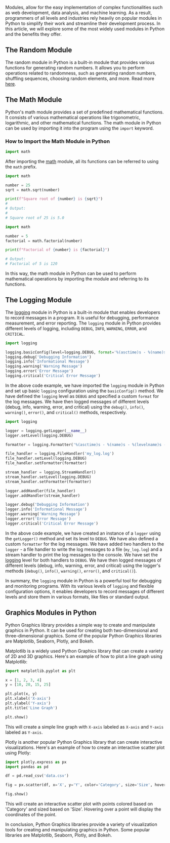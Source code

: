 Modules, allow for the easy implementation of complex functionalities such as web development, data analysis, and machine learning. As a result, programmers of all levels and industries rely heavily on popular modules in Python to simplify their work and streamline their development process. In this article, we will explore some of the most widely used modules in Python and the benefits they offer.

## The Random Module

The random module in Python is a built-in module that provides various functions for generating random numbers. It allows you to perform operations related to randomness, such as generating random numbers, shuffling sequences, choosing random elements, and more. Read more [here](/learn/modules/popular_modules/random.md).
  
## The Math Module  

Python's math module provides a set of predefined mathematical functions. It consists of various mathematical operations like trigonometric, logarithmic, and other mathematical functions. The math module in Python can be used by importing it into the program using the `import` keyword.

### How to Import the Math Module in Python

```python
import math
```

After importing the [math](https://docs.python.org/3/library/math.html) module, all its functions can be referred to using the `math` prefix.

```python
import math

number = 25
sqrt = math.sqrt(number)

print(f"Square root of {number} is {sqrt}")
# 
# Output:
# 
# Square root of 25 is 5.0
```

```python
import math

number = 5
factorial = math.factorial(number)

print(f"Factorial of {number} is {factorial}")

# Output:
# Factorial of 5 is 120
```

In this way, the math module in Python can be used to perform mathematical operations by importing the module and referring to its functions.  
  
## The Logging Module  

The [logging](https://docs.python.org/3/library/logging.html) module in Python is a built-in module that enables developers to record messages in a program. It is useful for debugging, performance measurement, and error reporting. The `logging` module in Python provides different levels of logging, including `DEBUG`, `INFO`, `WARNING`, `ERROR`, and `CRITICAL`.

```python
import logging

logging.basicConfig(level=logging.DEBUG, format='%(asctime)s - %(name)s - %(levelname)s - %(message)s')
logging.debug('Debugging Information')
logging.info('Informational Message')
logging.warning('Warning Message')
logging.error('Error Message')
logging.critical('Critical Error Message')
```

In the above code example, we have imported the `logging` module in Python and set up basic `logging` configuration using the `basicConfig()` method. We have defined the `logging` level as `DEBUG` and specified a custom `format` for the log messages. We have then logged messages of different levels (debug, info, warning, error, and critical) using the `debug()`, `info()`, `warning()`, `error()`, and `critical()` methods, respectively.

```python
import logging

logger = logging.getLogger(__name__)
logger.setLevel(logging.DEBUG)

formatter = logging.Formatter('%(asctime)s - %(name)s - %(levelname)s - %(message)s')

file_handler = logging.FileHandler('my_log.log')
file_handler.setLevel(logging.DEBUG)
file_handler.setFormatter(formatter)

stream_handler = logging.StreamHandler()
stream_handler.setLevel(logging.DEBUG)
stream_handler.setFormatter(formatter)

logger.addHandler(file_handler)
logger.addHandler(stream_handler)

logger.debug('Debugging Information')
logger.info('Informational Message')
logger.warning('Warning Message')
logger.error('Error Message')
logger.critical('Critical Error Message')
```

In the above code example, we have created an instance of a `logger` using the `getLogger()` method and set its level to `DEBUG`. We have also defined a custom `formatter` for the log messages. We have added two handlers to the `logger` - a file handler to write the log messages to a file (`my_log.log`) and a stream handler to print the log messages to the console. We have set the [logging](https://docs.python.org/3/library/logging.html) level for both handlers to `DEBUG`. We have then logged messages of different levels (debug, info, warning, error, and critical) using the logger's methods (`debug()`, `info()`, `warning()`, `error()`, and `critical()`). 

In summary, the `logging` module in Python is a powerful tool for debugging and monitoring programs. With its various levels of `logging` and flexible configuration options, it enables developers to record messages of different levels and store them in various formats, like files or standard output.  
  
## Graphics Modules in Python

Python Graphics library provides a simple way to create and manipulate graphics in Python. It can be used for creating both two-dimensional and three-dimensional graphics. Some of the popular Python Graphics libraries are Matplotlib, Seaborn, Plotly, and Bokeh.

Matplotlib is a widely used Python Graphics library that can create a variety of 2D and 3D graphics. Here's an example of how to plot a line graph using Matplotlib:

```python
import matplotlib.pyplot as plt

x = [1, 2, 3, 4]
y = [10, 20, 15, 25]

plt.plot(x, y)
plt.xlabel('X-axis')
plt.ylabel('Y-axis')
plt.title('Line Graph')

plt.show()
```

This will create a simple line graph with `X-axis` labeled as `X-axis` and `Y-axis` labeled as `Y-axis`.

Plotly is another popular Python Graphics library that can create interactive visualizations. Here's an example of how to create an interactive scatter plot using Plotly:

```python
import plotly.express as px
import pandas as pd

df = pd.read_csv('data.csv')

fig = px.scatter(df, x='X', y='Y', color='Category', size='Size', hover_data=['X', 'Y'])

fig.show()
```

This will create an interactive scatter plot with points colored based on 'Category' and sized based on 'Size'. Hovering over a point will display the coordinates of the point. 

In conclusion, Python Graphics libraries provide a variety of visualization tools for creating and manipulating graphics in Python. Some popular libraries are Matplotlib, Seaborn, Plotly, and Bokeh.  
